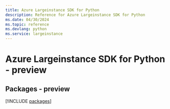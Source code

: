 ```yaml
---
title: Azure Largeinstance SDK for Python
description: Reference for Azure Largeinstance SDK for Python
ms.date: 04/30/2024
ms.topic: reference
ms.devlang: python
ms.service: largeinstance
---
```

# Azure Largeinstance SDK for Python - preview
## Packages - preview
[!INCLUDE [packages](largeinstance-index.md)]